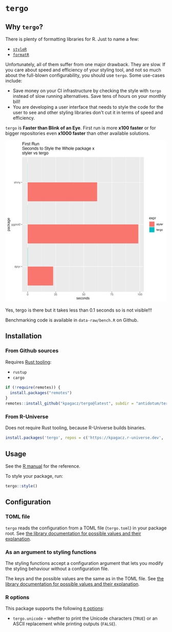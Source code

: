 # `tergo`

## Why `tergo`?

There is plenty of formatting libraries for R. Just to name a few:

- [`styleR`](https://github.com/r-lib/styler)
- [`formatR`](https://github.com/yihui/formatR/tree/master)

Unfortunately, all of them suffer from one major drawback. They are slow.
If you care about speed and efficiency of your styling tool, and not so much
about the full-blown configurability, you should use `tergo`. Some
use-cases include:

- Save money on your CI infrastructure by checking the style with `tergo`
  instead of slow running alternatives. Save tens of hours on your monthly bill!
- You are developing a user interface that needs to style the code for
  the user to see and other styling libraries don't cut it in terms of speed
  and efficiency.

`tergo` is **Faster than Blink of an Eye**. First run is more **x100 faster** or for bigger repositories even **x1000 faster** than other available solutions.

![First Run](./man/figures/first_run.png)

Yes, tergo is there but it takes less than 0.1 seconds so is not visible!!!

Benchmarking code is available in `data-raw/bench.R` on Github.

## Installation

### From Github sources

Requires [Rust tooling](https://www.rust-lang.org/tools/install):

- `rustup`
- `cargo`

```R
if (!require(remotes)) {
  install.packages("remotes")
}
remotes::install_github("kpagacz/tergo@latest", subdir = "antidotum/tergo")
```

### From R-Universe

Does not require Rust tooling, because R-Universe builds binaries.

```R
install.packages('tergo', repos = c('https://kpagacz.r-universe.dev', 'https://cloud.r-project.org'))
```

## Usage

See the [R manual](https://rtergo.pagacz.io) for the reference.

To style your package, run:

```R
tergo::style()
```

## Configuration

### TOML file

`tergo` reads the configuration from a TOML file (`tergo.toml`) in your package root.
See [the library documentation for possible values and their
explanation](https://docs.rs/tergo-lib/latest/tergo_lib/struct.Config.html).

### As an argument to styling functions

The styling functions accept a configuration argument that lets
you modify the styling behaviour without a configuration file.

The keys and the possible values are the same as in the TOML file.
See [the library documentation for possible values and their
explanation](https://docs.rs/tergo-lib/latest/tergo_lib/struct.Config.html).

### R options

This package supports the following [`R` options](https://www.rdocumentation.org/packages/base/versions/3.6.2/topics/options):
* `tergo.unicode` - whether to print the Unicode characters (`TRUE`) or an ASCII replacement while printing outputs (`FALSE`). 

